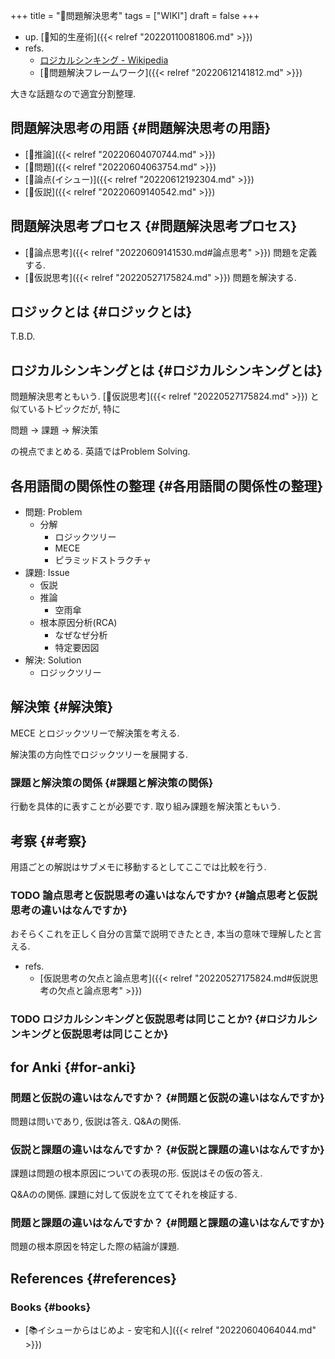 +++
title = "📝問題解決思考"
tags = ["WIKI"]
draft = false
+++

-   up. [📁知的生産術]({{< relref "20220110081806.md" >}})
-   refs.
    -   [ロジカルシンキング - Wikipedia](http://ja.wikipedia.org/wiki/%E3%83%AD%E3%82%B8%E3%82%AB%E3%83%AB%E3%82%B7%E3%83%B3%E3%82%AD%E3%83%B3%E3%82%B0)
    -   [📁問題解決フレームワーク]({{< relref "20220612141812.md" >}})

大きな話題なので適宜分割整理.


## 問題解決思考の用語 {#問題解決思考の用語}

-   [📝推論]({{< relref "20220604070744.md" >}})
-   [📝問題]({{< relref "20220604063754.md" >}})
-   [📝論点(イシュー)]({{< relref "20220612192304.md" >}})
-   [📝仮説]({{< relref "20220609140542.md" >}})


## 問題解決思考プロセス {#問題解決思考プロセス}

-   [📝論点思考]({{< relref "20220609141530.md#論点思考" >}}) 問題を定義する.
-   [📝仮説思考]({{< relref "20220527175824.md" >}}) 問題を解決する.


## ロジックとは {#ロジックとは}

T.B.D.


## ロジカルシンキングとは {#ロジカルシンキングとは}

問題解決思考ともいう. [📝仮説思考]({{< relref "20220527175824.md" >}}) と似ているトピックだが, 特に

問題 -> 課題 -> 解決策

の視点でまとめる. 英語ではProblem Solving.


## 各用語間の関係性の整理 {#各用語間の関係性の整理}

-   問題: Problem
    -   分解
        -   ロジックツリー
        -   MECE
        -   ピラミッドストラクチャ
-   課題: Issue
    -   仮説
    -   推論
        -   空雨傘
    -   根本原因分析(RCA)
        -   なぜなぜ分析
        -   特定要因図
-   解決: Solution
    -   ロジックツリー


## 解決策 {#解決策}

MECE とロジックツリーで解決策を考える.

解決策の方向性でロジックツリーを展開する.


### 課題と解決策の関係 {#課題と解決策の関係}

行動を具体的に表すことが必要です. 取り組み課題を解決策ともいう.


## 考察 {#考察}

用語ごとの解説はサブメモに移動するとしてここでは比較を行う.


### <span class="org-todo todo TODO">TODO</span> 論点思考と仮説思考の違いはなんですか? {#論点思考と仮説思考の違いはなんですか}

おそらくこれを正しく自分の言葉で説明できたとき, 本当の意味で理解したと言える.

-   refs.
    -   [仮説思考の欠点と論点思考]({{< relref "20220527175824.md#仮説思考の欠点と論点思考" >}})


### <span class="org-todo todo TODO">TODO</span> ロジカルシンキングと仮説思考は同じことか? {#ロジカルシンキングと仮説思考は同じことか}


## for Anki {#for-anki}


### 問題と仮説の違いはなんですか？ {#問題と仮説の違いはなんですか}

問題は問いであり, 仮説は答え. Q&Aの関係.


### 仮説と課題の違いはなんですか？ {#仮説と課題の違いはなんですか}

課題は問題の根本原因についての表現の形. 仮説はその仮の答え.

Q&Aのの関係. 課題に対して仮説を立ててそれを検証する.


### 問題と課題の違いはなんですか？ {#問題と課題の違いはなんですか}

問題の根本原因を特定した際の結論が課題.


## References {#references}


### Books {#books}

-   [📚イシューからはじめよ - 安宅和人]({{< relref "20220604064044.md" >}})
